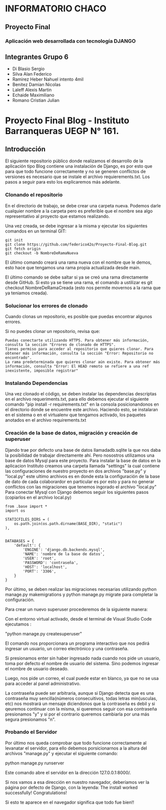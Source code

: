# INFORMATORIO CHACO
## Proyecto Final 
### Aplicación web desarrollada con tecnología DJANGO


## Integrantes Grupo 6

* Di Blasio Sergio
* Silva Alan Federico
* Ramirez Heber Nahuel intento 4mil
* Benitez Damian Nicolas
* Laleff Alexis Martin
* Echaide Maximiliano
* Romano Cristian Julian


# Proyecto Final Blog - Instituto Barranqueras UEGP N° 161.
## Introducción

El siguiente repositorio público donde realizamos el desarrollo de la aplicación tipo Blog contiene una instalación de Django, es por esto que para que todo funcione correctamente y no se generen conflictos de versiones es necesario que se instale el archivo requierements.txt. Los pasos a seguir para esto los explicaremos más adelante.


### Clonando el repositorio

En el directorio de trabajo, se debe crear una carpeta nueva. Podemos darle cualquier nombre a la carpeta pero es preferible que el nombre sea algo representativo al proyecto que estamos realizando.

Una vez creada, se debe ingresar a la misma y ejecutar los siguientes comandos en un terminal GIT:
```
git init
git clone https://github.com/federico42o/Proyecto-Final-Blog.git
git fetch origin
git checkout -b NombreDeRamaNueva
```

El último comando creará una rama nueva con el nombre que le demos, esto hace que tengamos una rama propia actualizada desde main.

El último comando se debe saltar si ya se creó una rama directamente desde GitHub. Si esto ya se tiene una rama, el comando a ustilizar es git checkout NombreDeRamaCreada (esto nos permite movernos a la rama que ya teniamos creada).

### Solucionar los errores de clonado

Cuando clonas un repositorio, es posible que puedas encontrar algunos errores.

Si no puedes clonar un repositorio, revisa que:
```
Puedas conectarte utilizando HTTPS. Para obtener más información, consulta la sección "Errores de clonado de HTTPS".
Tienes permiso para acceder al repositorio que quieres clonar. Para obtener más información, consulta la sección "Error: Repositorio no encontrado".
La rama predeterminada que quieres clonar aún existe. Para obtener más información, consulta "Error: El HEAD remoto se refiere a una ref inexistente, imposible registrar"
```

### Instalando Dependencias

Una vez clonado el código, se deben instalar las dependencias descriptas en el archivo requeriments.txt, para ello debemos ejecutar el siguiente comando "pip install -r requirements.txt" en la consola posicionandonos en el directorio donde se encuentre este archivo.
Haciendo esto, se instalaran en el sistema o en el virtualenv que tengamos activado, los paquetes anotados en el archivo requirements.txt



### Creación de la base de datos, migración y creación de superuser

Djando trae por defecto una base de datos llamadadb.sqlite la que nos daba la posibilidad de trabajar directamente ahí.
Pero nosostros utilizamos una base de datos Mysql para este proyecto.
Para instalar la base de datos en la aplicacion Instituto creamos una carpeta llamada "settings" la cual contiene las configuraciones de nuestro proyecto en dos archivos "base.py" y "local.py" este ultimo archivos es en donde esta la configuración de la base de dato de cada colaborardor en particular es por esto y para no generar conflictos con las migraciones que tenemos ingorado el archivo "local.py"
Para conectar Mysql con Django debemos seguir los siguientes pasos (copiarlos en el archivo local.py)
```
from .base import *
import os

STATICFILES_DIRS = (
    os.path.join(os.path.dirname(BASE_DIR), "static")
),


DATABASES = {
    'default': {
        'ENGINE': 'django.db.backends.mysql',
        'NAME': 'nombre de la base de datos',
        'USER': 'root',
        'PASSWORD': 'contraseña',
        'HOST': 'localhost',
        'PORT': '3306',
    }
}
```
Por último, se deben realizar las migraciones necesarias utilizando python manage.py makemigrations y python manage.py migrate para completar la configuración.

Para crear un nuevo superuser procederemos de la siguiente manera:

Con el entorno virtual activado, desde el terminal de Visual Studio Code ejecutamos :

"python manage.py createsuperuser"

El comando nos proporcionara un programa interactivo que nos pedirá ingresar un usuario, un correo electrónico y una contraseña.

Si presionamos enter sin haber ingresado nada cuando nos pide un usuario, toma por defecto el nombre de usuario del sistema. Sino podemos ingresar el nombre de usuario deseado.

Luego, nos pide un correo, el cual puede estar en blanco, ya que no se usa para acceder al panel administrativo.

La contraseña puede ser arbitraria, aunque si Django detecta que es una contraseña muy sencilla(números consecuitivos, todas letras min{usculas, etc) nos mostrará un mensaje diciendonos que la contraseña es debil y si qeuremos continuar con la misma, si queremos seguir con esa contraseña presionamos "y" y si por el contrario queremos cambiarla por una más segura presionamos "n". 

### Probando el Servidor

Por último nos queda comprobar que todo funcione correctamente al levanatar el servidor, para ello debemos porsicionarnos a la altura del archivos "manage.py" y ejecutar el siguiente comando:

python manage.py runserver

Este comando abre el servidor en la dirección 127.0.0.1:8000/.

Si nos vamos a esa dirección en nuestro navegador, deberíamos ver la página por defecto de Django, con la leyenda:
The install worked successfully! Congratulations!

Si esto te aparece en el navegador significa que todo fue bien!!
